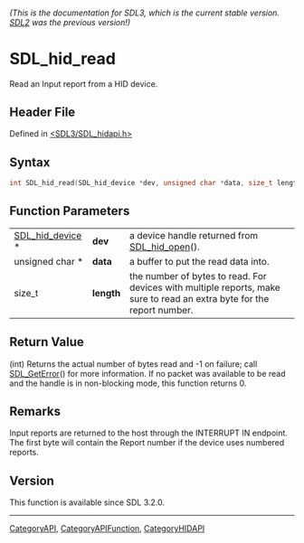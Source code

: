 ###### (This is the documentation for SDL3, which is the current stable version. [SDL2](https://wiki.libsdl.org/SDL2/) was the previous version!)
# SDL_hid_read

Read an Input report from a HID device.

## Header File

Defined in [<SDL3/SDL_hidapi.h>](https://github.com/libsdl-org/SDL/blob/main/include/SDL3/SDL_hidapi.h)

## Syntax

```c
int SDL_hid_read(SDL_hid_device *dev, unsigned char *data, size_t length);
```

## Function Parameters

|                                    |            |                                                                                                                        |
| ---------------------------------- | ---------- | ---------------------------------------------------------------------------------------------------------------------- |
| [SDL_hid_device](SDL_hid_device) * | **dev**    | a device handle returned from [SDL_hid_open](SDL_hid_open)().                                                          |
| unsigned char *                    | **data**   | a buffer to put the read data into.                                                                                    |
| size_t                             | **length** | the number of bytes to read. For devices with multiple reports, make sure to read an extra byte for the report number. |

## Return Value

(int) Returns the actual number of bytes read and -1 on failure; call
[SDL_GetError](SDL_GetError)() for more information. If no packet was
available to be read and the handle is in non-blocking mode, this function
returns 0.

## Remarks

Input reports are returned to the host through the INTERRUPT IN endpoint.
The first byte will contain the Report number if the device uses numbered
reports.

## Version

This function is available since SDL 3.2.0.

----
[CategoryAPI](CategoryAPI), [CategoryAPIFunction](CategoryAPIFunction), [CategoryHIDAPI](CategoryHIDAPI)

